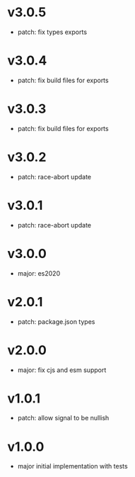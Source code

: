 # v3.0.5

- patch: fix types exports

# v3.0.4

- patch: fix build files for exports

# v3.0.3

- patch: fix build files for exports

# v3.0.2

- patch: race-abort update

# v3.0.1

- patch: race-abort update

# v3.0.0

- major: es2020

# v2.0.1

- patch: package.json types

# v2.0.0

- major: fix cjs and esm support

# v1.0.1

- patch: allow signal to be nullish

# v1.0.0

- major initial implementation with tests
